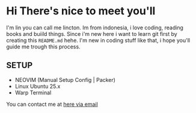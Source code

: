 # Hi There's nice to meet you'll

I'm lin you can call me lincton. Im from indonesia, i love coding, reading books and buiild things.
Since i'm new here i want to learn git first by creating this `README.md` hehe.
I'm new in coding stuff like that, i hope you'll guide me trough this process.

## SETUP
- NEOVIM (Manual Setup Config | Packer)
- Linux Ubuntu 25.x
- Warp Terminal

You can contact me at [here via email](mailto:linn.cton@gmail.com)
